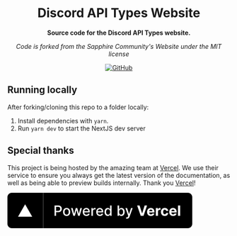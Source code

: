 <div align="center">

# Discord API Types Website

**Source code for the Discord API Types website.**

_Code is forked from the Sapphire Community's Website under the MIT license_

[![GitHub](https://img.shields.io/github/license/sapphiredev/website)](https://github.com/discordjs/discord-api-types/blob/main/website/LICENSE.md)

</div>

## Running locally

After forking/cloning this repo to a folder locally:

1. Install dependencies with `yarn`.
2. Run `yarn dev` to start the NextJS dev server

## Special thanks

This project is being hosted by the amazing team at [Vercel]. We use their service to ensure you always get the latest
version of the documentation, as well as being able to preview builds internally. Thank you [Vercel]!

[![Vercel](./static/img/powered-by-vercel.svg)][vercel]

[vercel]: https://vercel.com?utm_source=sapphiredev&utm_campaign=oss
